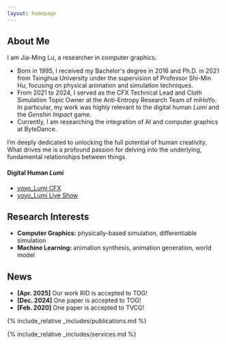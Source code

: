 ```yaml
---
layout: homepage
---
```


## About Me
I am Jia-Ming Lu, a researcher in computer graphics. 
- Born in 1995, I received my Bachelor's degree in 2016 and Ph.D. in 2021 from Tsinghua University under the supervision of Professor Shi-Min Hu, focusing on physical animation and simulation techniques. 
- From 2021 to 2024, I served as the CFX Technical Lead and Cloth Simulation Topic Owner at the Anti-Entropy Research Team of miHoYo. In particular, my work was highly relevant to the digital human *Lumi* and the *Genshin Impact* game. 
- Currently, I am researching the integration of AI and computer graphics at ByteDance.

I’m deeply dedicated to unlocking the full potential of human creativity. What drives me is a profound passion for delving into the underlying, fundamental relationships between things.

#### Digital Human *Lumi*
- <a href="https://www.bilibili.com/video/BV1GH4y1Z7yS" target="_blank">yoyo_Lumi CFX</a>
- <a href="https://www.bilibili.com/video/BV1LV4y1b7ba" target="_blank">yoyo_Lumi Live Show</a>

## Research Interests

- **Computer Graphics:** physically-based simulation, differentiable simulation
- **Machine Learning:** animation synthesis, animation generation, world model

## News

- **[Apr. 2025]** Our work RID is accepted to TOG!
- **[Dec. 2024]** One paper is accepted to TOG!
- **[Feb. 2020]** One paper is accepted to TVCG!

{% include_relative _includes/publications.md %}

{% include_relative _includes/services.md %}
